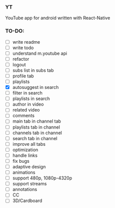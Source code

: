 ### YT
YouTube app for android written with React-Native

### TO-DO:
- [ ] write readme
- [ ] write todo
- [ ] understand m.youtube api
- [ ] refactor
- [ ] logout
- [ ] subs list in subs tab
- [ ] profile tab
- [ ] playlists
- [x] autosuggest in search
- [ ] filter in search
- [ ] playlists in search
- [ ] author in video
- [ ] related video
- [ ] comments
- [ ] main tab in channel tab
- [ ] playlists tab in channel
- [ ] channels tab in channel
- [ ] search tab in channel
- [ ] improve all tabs
- [ ] optimization
- [ ] handle links
- [ ] fix bugs
- [ ] adaptive design
- [ ] animations
- [ ] support 480p, 1080p-4320p
- [ ] support streams
- [ ] annotations
- [ ] CC
- [ ] 3D/Cardboard
